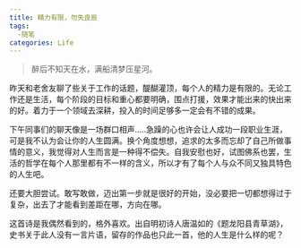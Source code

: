 ```yaml
---
title: 精力有限，勿失良辰
tags:
  -随笔
categories: Life
---
```


> 醉后不知天在水，满船清梦压星河。

昨天和老舍友聊了些关于工作的话题，醍醐灌顶，每个人的精力是有限的。无论工作还是生活，每个阶段的目标和重心都要明确，围点打援，效果才能出来的快出来的好。着力于一个领域去深耕，投入的时间足够多一定会有不错的成果。

下午同事们的聊天像是一场群口相声.....急躁的心也许会让人成功一段职业生涯，可是我不认为会让你的人生圆满。换个角度想想，追求的太多而忘却了自己所做事情的意义，我觉得对人生而言是一种得不偿失。自我安慰也好，试图佛系也罢，生活的哲学在每个人那里都有不一样的含义，所以才有了每个人与众不同又独具特色的人生吧。

还要大胆尝试。敢写敢做，迈出第一步就是很好的开始，没必要把一切都想得过于复杂，出去了才能看到差距在哪，方向在哪。

这首诗是我偶然看到的，格外喜欢。出自明初诗人唐温如的《题龙阳县青草湖》，史书关于此人没有一言片语，留存的作品也只此一首，他的人生是什么样的呢？